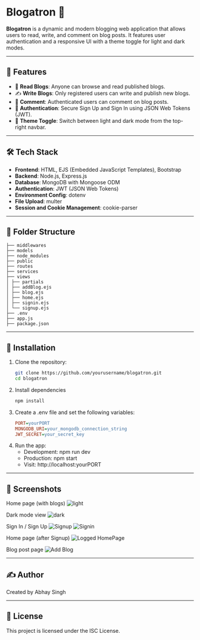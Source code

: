 # Blogatron 📝

**Blogatron** is a dynamic and modern blogging web application that allows users to read, write, and comment on blog posts. It features user authentication and a responsive UI with a theme toggle for light and dark modes.

--- 

## 🚀 Features

- 📖 **Read Blogs**: Anyone can browse and read published blogs.
- ✍️ **Write Blogs**: Only registered users can write and publish new blogs.
- 💬 **Comment**: Authenticated users can comment on blog posts.
- 🔐 **Authentication**: Secure Sign Up and Sign In using JSON Web Tokens (JWT).
- 🎨 **Theme Toggle**: Switch between light and dark mode from the top-right navbar.

---

## 🛠️ Tech Stack

- **Frontend**: HTML, EJS (Embedded JavaScript Templates), Bootstrap
- **Backend**: Node.js, Express.js
- **Database**: MongoDB with Mongoose ODM
- **Authentication**: JWT (JSON Web Tokens)
- **Environment Config**: dotenv
- **File Upload**: multer
- **Session and Cookie Management**: cookie-parser

---

## 📂 Folder Structure
    
    ├── middlewares
    ├── models
    ├── node_modules
    ├── public
    ├── routes
    ├── services
    ├── views
    │ ├── partials
    │ ├── addBlog.ejs
    │ ├── blog.ejs
    │ ├── home.ejs
    │ ├── signin.ejs
    │ └── signup.ejs
    ├── .env
    ├── app.js
    ├── package.json

---

## 🔧 Installation

1. Clone the repository:
   ```bash
   git clone https://github.com/yourusername/blogatron.git
   cd blogatron

2. Install dependencies
    ```bash 
    npm install

3. Create a .env file and set the following variables:
    ```ini
    PORT=yourPORT
    MONGODB_URI=your_mongodb_connection_string
    JWT_SECRET=your_secret_key

4. Run the app:
    - Development: npm run dev
    - Production: npm start
    - Visit: http://localhost:yourPORT

---

## 📸 Screenshots

Home page (with blogs)
![light](screenshots/lightHomepage.png)

Dark mode view
![dark](screenshots/darkHomepage.png)

Sign In / Sign Up
![Signup](screenshots/signup.png)
![Signin](screenshots/signin.png)

Home page (after Signup)
![Logged HomePage](screenshots/loggedHomepage.png)

Blog post page
![Add Blog](screenshots/addBlog.png)

---

## ✍️ Author
Created by Abhay Singh

---

## 📄 License
This project is licensed under the ISC License.


